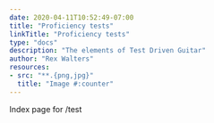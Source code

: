 ```yaml
---
date: 2020-04-11T10:52:49-07:00
title: "Proficiency tests"
linkTitle: "Proficiency tests"
type: "docs"
description: "The elements of Test Driven Guitar"
author: "Rex Walters"
resources:
- src: "**.{png,jpg}"
  title: "Image #:counter"
---
```


Index page for /test
